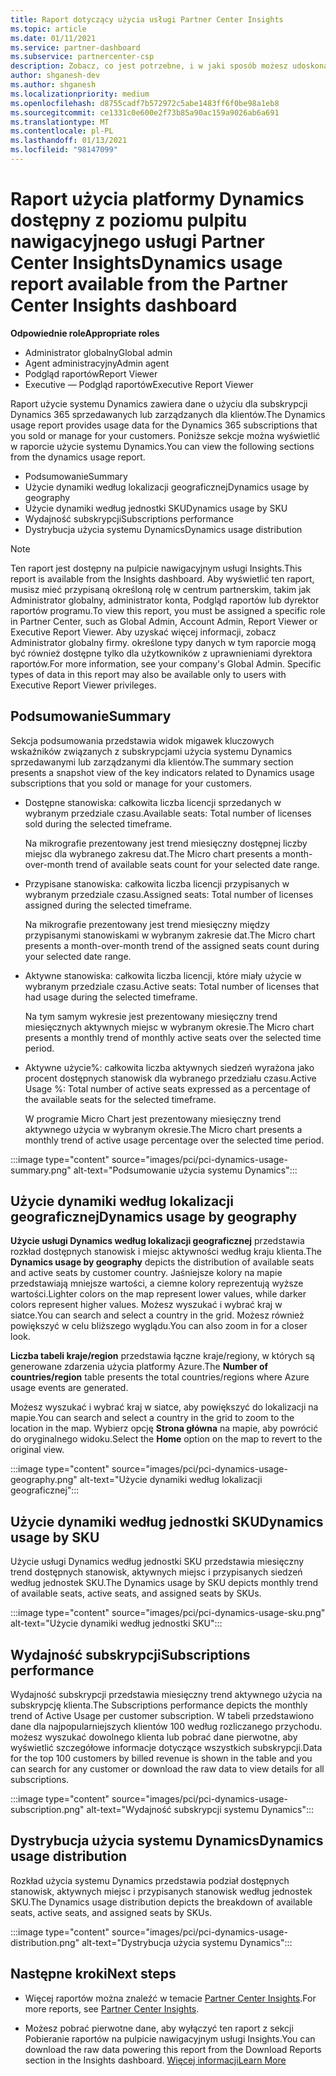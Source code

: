 ```yaml
---
title: Raport dotyczący użycia usługi Partner Center Insights
ms.topic: article
ms.date: 01/11/2021
ms.service: partner-dashboard
ms.subservice: partnercenter-csp
description: Zobacz, co jest potrzebne, i w jaki sposób możesz udoskonalić korzystanie z subskrypcji systemu Dynamics sprzedawanych lub zarządzanych przez klientów.
author: shganesh-dev
ms.author: shganesh
ms.localizationpriority: medium
ms.openlocfilehash: d8755cadf7b572972c5abe1483ff6f0be98a1eb8
ms.sourcegitcommit: ce1331c0e600e2f73b85a90ac159a9026ab6a691
ms.translationtype: MT
ms.contentlocale: pl-PL
ms.lasthandoff: 01/13/2021
ms.locfileid: "98147099"
---
```

# <a name="dynamics-usage-report-available-from-the-partner-center-insights-dashboard"></a><span data-ttu-id="46ecc-103">Raport użycia platformy Dynamics dostępny z poziomu pulpitu nawigacyjnego usługi Partner Center Insights</span><span class="sxs-lookup"><span data-stu-id="46ecc-103">Dynamics usage report available from the Partner Center Insights dashboard</span></span>

<span data-ttu-id="46ecc-104">**Odpowiednie role**</span><span class="sxs-lookup"><span data-stu-id="46ecc-104">**Appropriate roles**</span></span>
- <span data-ttu-id="46ecc-105">Administrator globalny</span><span class="sxs-lookup"><span data-stu-id="46ecc-105">Global admin</span></span>
- <span data-ttu-id="46ecc-106">Agent administracyjny</span><span class="sxs-lookup"><span data-stu-id="46ecc-106">Admin agent</span></span>
- <span data-ttu-id="46ecc-107">Podgląd raportów</span><span class="sxs-lookup"><span data-stu-id="46ecc-107">Report Viewer</span></span>
- <span data-ttu-id="46ecc-108">Executive — Podgląd raportów</span><span class="sxs-lookup"><span data-stu-id="46ecc-108">Executive Report Viewer</span></span>

<span data-ttu-id="46ecc-109">Raport użycie systemu Dynamics zawiera dane o użyciu dla subskrypcji Dynamics 365 sprzedawanych lub zarządzanych dla klientów.</span><span class="sxs-lookup"><span data-stu-id="46ecc-109">The Dynamics usage report provides usage data for the Dynamics 365 subscriptions that you sold or manage for your customers.</span></span> <span data-ttu-id="46ecc-110">Poniższe sekcje można wyświetlić w raporcie użycie systemu Dynamics.</span><span class="sxs-lookup"><span data-stu-id="46ecc-110">You can view the following sections from the dynamics usage report.</span></span>

- <span data-ttu-id="46ecc-111">Podsumowanie</span><span class="sxs-lookup"><span data-stu-id="46ecc-111">Summary</span></span>
- <span data-ttu-id="46ecc-112">Użycie dynamiki według lokalizacji geograficznej</span><span class="sxs-lookup"><span data-stu-id="46ecc-112">Dynamics usage by geography</span></span>
- <span data-ttu-id="46ecc-113">Użycie dynamiki według jednostki SKU</span><span class="sxs-lookup"><span data-stu-id="46ecc-113">Dynamics usage by SKU</span></span>
- <span data-ttu-id="46ecc-114">Wydajność subskrypcji</span><span class="sxs-lookup"><span data-stu-id="46ecc-114">Subscriptions performance</span></span>
- <span data-ttu-id="46ecc-115">Dystrybucja użycia systemu Dynamics</span><span class="sxs-lookup"><span data-stu-id="46ecc-115">Dynamics usage distribution</span></span>

 > [!NOTE]
 > <span data-ttu-id="46ecc-116">Ten raport jest dostępny na pulpicie nawigacyjnym usługi Insights.</span><span class="sxs-lookup"><span data-stu-id="46ecc-116">This report is available from the Insights dashboard.</span></span> <span data-ttu-id="46ecc-117">Aby wyświetlić ten raport, musisz mieć przypisaną określoną rolę w centrum partnerskim, takim jak Administrator globalny, administrator konta, Podgląd raportów lub dyrektor raportów programu.</span><span class="sxs-lookup"><span data-stu-id="46ecc-117">To view this report, you must be assigned a specific role in Partner Center, such as Global Admin, Account Admin, Report Viewer or Executive Report Viewer.</span></span> <span data-ttu-id="46ecc-118">Aby uzyskać więcej informacji, zobacz Administrator globalny firmy. określone typy danych w tym raporcie mogą być również dostępne tylko dla użytkowników z uprawnieniami dyrektora raportów.</span><span class="sxs-lookup"><span data-stu-id="46ecc-118">For more information, see your company's Global Admin. Specific types of data in this report may also be available only to users with Executive Report Viewer privileges.</span></span>

## <a name="summary"></a><span data-ttu-id="46ecc-119">Podsumowanie</span><span class="sxs-lookup"><span data-stu-id="46ecc-119">Summary</span></span>

<span data-ttu-id="46ecc-120">Sekcja podsumowania przedstawia widok migawek kluczowych wskaźników związanych z subskrypcjami użycia systemu Dynamics sprzedawanymi lub zarządzanymi dla klientów.</span><span class="sxs-lookup"><span data-stu-id="46ecc-120">The summary section presents a snapshot view of the key indicators related to Dynamics usage subscriptions that you sold or manage for your customers.</span></span>  

- <span data-ttu-id="46ecc-121">Dostępne stanowiska: całkowita liczba licencji sprzedanych w wybranym przedziale czasu.</span><span class="sxs-lookup"><span data-stu-id="46ecc-121">Available seats: Total number of licenses sold during the selected timeframe.</span></span>

   <span data-ttu-id="46ecc-122">Na mikrografie prezentowany jest trend miesięczny dostępnej liczby miejsc dla wybranego zakresu dat.</span><span class="sxs-lookup"><span data-stu-id="46ecc-122">The Micro chart presents a month-over-month trend of available seats count for your selected date range.</span></span>

- <span data-ttu-id="46ecc-123">Przypisane stanowiska: całkowita liczba licencji przypisanych w wybranym przedziale czasu.</span><span class="sxs-lookup"><span data-stu-id="46ecc-123">Assigned seats: Total number of licenses assigned during the selected timeframe.</span></span>

   <span data-ttu-id="46ecc-124">Na mikrografie prezentowany jest trend miesięczny między przypisanymi stanowiskami w wybranym zakresie dat.</span><span class="sxs-lookup"><span data-stu-id="46ecc-124">The Micro chart presents a month-over-month trend of the assigned seats count during your selected date range.</span></span>

- <span data-ttu-id="46ecc-125">Aktywne stanowiska: całkowita liczba licencji, które miały użycie w wybranym przedziale czasu.</span><span class="sxs-lookup"><span data-stu-id="46ecc-125">Active seats: Total number of licenses that had usage during the selected timeframe.</span></span> 

   <span data-ttu-id="46ecc-126">Na tym samym wykresie jest prezentowany miesięczny trend miesięcznych aktywnych miejsc w wybranym okresie.</span><span class="sxs-lookup"><span data-stu-id="46ecc-126">The Micro chart presents a monthly trend of monthly active seats over the selected time period.</span></span>

- <span data-ttu-id="46ecc-127">Aktywne użycie%: całkowita liczba aktywnych siedzeń wyrażona jako procent dostępnych stanowisk dla wybranego przedziału czasu.</span><span class="sxs-lookup"><span data-stu-id="46ecc-127">Active Usage %: Total number of active seats expressed as a percentage of the available seats for the selected timeframe.</span></span> 

   <span data-ttu-id="46ecc-128">W programie Micro Chart jest prezentowany miesięczny trend aktywnego użycia w wybranym okresie.</span><span class="sxs-lookup"><span data-stu-id="46ecc-128">The Micro chart presents a monthly trend of active usage percentage over the selected time period.</span></span>

:::image type="content" source="images/pci/pci-dynamics-usage-summary.png" alt-text="Podsumowanie użycia systemu Dynamics":::

## <a name="dynamics-usage-by-geography"></a><span data-ttu-id="46ecc-130">Użycie dynamiki według lokalizacji geograficznej</span><span class="sxs-lookup"><span data-stu-id="46ecc-130">Dynamics usage by geography</span></span>

<span data-ttu-id="46ecc-131">**Użycie usługi Dynamics według lokalizacji geograficznej** przedstawia rozkład dostępnych stanowisk i miejsc aktywności według kraju klienta.</span><span class="sxs-lookup"><span data-stu-id="46ecc-131">The **Dynamics usage by geography** depicts the distribution of available seats and active seats by customer country.</span></span> <span data-ttu-id="46ecc-132">Jaśniejsze kolory na mapie przedstawiają mniejsze wartości, a ciemne kolory reprezentują wyższe wartości.</span><span class="sxs-lookup"><span data-stu-id="46ecc-132">Lighter colors on the map represent lower values, while darker colors represent higher values.</span></span> <span data-ttu-id="46ecc-133">Możesz wyszukać i wybrać kraj w siatce.</span><span class="sxs-lookup"><span data-stu-id="46ecc-133">You can search and select a country in the grid.</span></span> <span data-ttu-id="46ecc-134">Możesz również powiększyć w celu bliższego wyglądu.</span><span class="sxs-lookup"><span data-stu-id="46ecc-134">You can also zoom in for a closer look.</span></span>

<span data-ttu-id="46ecc-135">**Liczba tabeli kraje/region** przedstawia łączne kraje/regiony, w których są generowane zdarzenia użycia platformy Azure.</span><span class="sxs-lookup"><span data-stu-id="46ecc-135">The **Number of countries/region** table presents the total countries/regions where Azure usage events are generated.</span></span>

<span data-ttu-id="46ecc-136">Możesz wyszukać i wybrać kraj w siatce, aby powiększyć do lokalizacji na mapie.</span><span class="sxs-lookup"><span data-stu-id="46ecc-136">You can search and select a country in the grid to zoom to the location in the map.</span></span> <span data-ttu-id="46ecc-137">Wybierz opcję **Strona główna** na mapie, aby powrócić do oryginalnego widoku.</span><span class="sxs-lookup"><span data-stu-id="46ecc-137">Select the **Home** option on the map to revert to the original view.</span></span>

:::image type="content" source="images/pci/pci-dynamics-usage-geography.png" alt-text="Użycie dynamiki według lokalizacji geograficznej":::

## <a name="dynamics-usage-by-sku"></a><span data-ttu-id="46ecc-139">Użycie dynamiki według jednostki SKU</span><span class="sxs-lookup"><span data-stu-id="46ecc-139">Dynamics usage by SKU</span></span>

<span data-ttu-id="46ecc-140">Użycie usługi Dynamics według jednostki SKU przedstawia miesięczny trend dostępnych stanowisk, aktywnych miejsc i przypisanych siedzeń według jednostek SKU.</span><span class="sxs-lookup"><span data-stu-id="46ecc-140">The Dynamics usage by SKU depicts monthly trend of available seats, active seats, and assigned seats by SKUs.</span></span>

:::image type="content" source="images/pci/pci-dynamics-usage-sku.png" alt-text="Użycie dynamiki według jednostki SKU":::

## <a name="subscriptions-performance"></a><span data-ttu-id="46ecc-142">Wydajność subskrypcji</span><span class="sxs-lookup"><span data-stu-id="46ecc-142">Subscriptions performance</span></span>

<span data-ttu-id="46ecc-143">Wydajność subskrypcji przedstawia miesięczny trend aktywnego użycia na subskrypcję klienta.</span><span class="sxs-lookup"><span data-stu-id="46ecc-143">The Subscriptions performance depicts the monthly trend of Active Usage per customer subscription.</span></span> <span data-ttu-id="46ecc-144">W tabeli przedstawiono dane dla najpopularniejszych klientów 100 według rozliczanego przychodu. możesz wyszukać dowolnego klienta lub pobrać dane pierwotne, aby wyświetlić szczegółowe informacje dotyczące wszystkich subskrypcji.</span><span class="sxs-lookup"><span data-stu-id="46ecc-144">Data for the top 100 customers by billed revenue is shown in the table and you can search for any customer or download the raw data to view details for all subscriptions.</span></span>

:::image type="content" source="images/pci/pci-dynamics-usage-subscription.png" alt-text="Wydajność subskrypcji systemu Dynamics":::

## <a name="dynamics-usage-distribution"></a><span data-ttu-id="46ecc-146">Dystrybucja użycia systemu Dynamics</span><span class="sxs-lookup"><span data-stu-id="46ecc-146">Dynamics usage distribution</span></span>

<span data-ttu-id="46ecc-147">Rozkład użycia systemu Dynamics przedstawia podział dostępnych stanowisk, aktywnych miejsc i przypisanych stanowisk według jednostek SKU.</span><span class="sxs-lookup"><span data-stu-id="46ecc-147">The Dynamics usage distribution depicts the breakdown of available seats, active seats, and assigned seats by SKUs.</span></span>

:::image type="content" source="images/pci/pci-dynamics-usage-distribution.png" alt-text="Dystrybucja użycia systemu Dynamics":::

## <a name="next-steps"></a><span data-ttu-id="46ecc-149">Następne kroki</span><span class="sxs-lookup"><span data-stu-id="46ecc-149">Next steps</span></span>

- <span data-ttu-id="46ecc-150">Więcej raportów można znaleźć w temacie [Partner Center Insights](partner-center-insights.md).</span><span class="sxs-lookup"><span data-stu-id="46ecc-150">For more reports, see [Partner Center Insights](partner-center-insights.md).</span></span>

- <span data-ttu-id="46ecc-151">Możesz pobrać pierwotne dane, aby wyłączyć ten raport z sekcji Pobieranie raportów na pulpicie nawigacyjnym usługi Insights.</span><span class="sxs-lookup"><span data-stu-id="46ecc-151">You can download the raw data powering this report from the Download Reports section in the Insights dashboard.</span></span> [<span data-ttu-id="46ecc-152">Więcej informacji</span><span class="sxs-lookup"><span data-stu-id="46ecc-152">Learn More</span></span>](pci-download-reports.md) 
